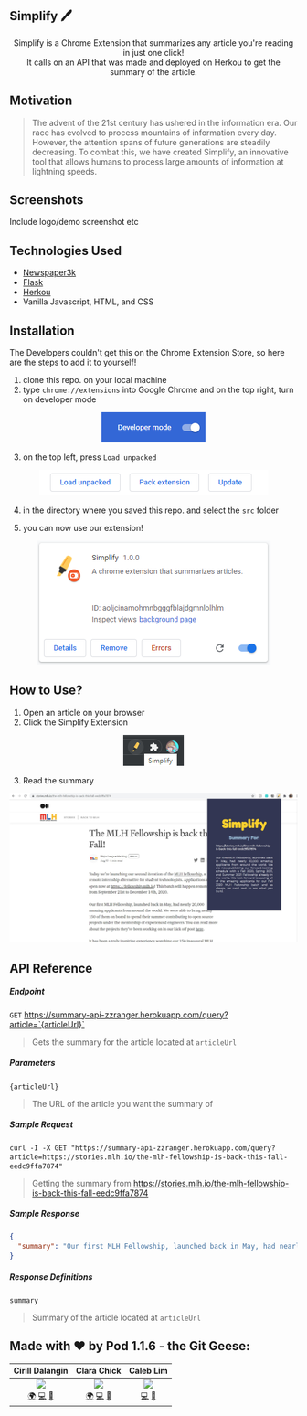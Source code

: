 ## Simplify :pen:

<p align="center">
     Simplify is a Chrome Extension that summarizes any article you're reading in just one click! 
     <br/>
     It calls on an API that was made and deployed on Herkou to get the summary of the article.
</p>


## Motivation

>  The advent of the 21st century has ushered in the information era. Our race has evolved to process mountains of information every day. However, the attention spans of future generations are steadily decreasing. To combat this, we have created Simplify, an innovative tool that allows humans to process large amounts of information at lightning speeds.



## Screenshots

Include logo/demo screenshot etc



## Technologies Used

- [Newspaper3k](https://newspaper.readthedocs.io/en/latest/)
- [Flask](https://flask.palletsprojects.com/en/1.1.x/)
- [Herkou](https://www.heroku.com//)
- Vanilla Javascript, HTML, and CSS



## Installation

The Developers couldn't get this on the Chrome Extension Store, so here are the steps to add it to yourself!

1. clone this repo. on your local machine
2. type `chrome://extensions` into Google Chrome and on the top right, turn on developer mode

<p align="center">
     <img  src="./readme_imgs/installation_toggle.PNG" alt="demo">
</p>

3. on the top left, press `Load unpacked`

<p align="center">
     <img  src="./readme_imgs/installation_load.PNG" alt="demo">
</p>

4. in the directory where you saved this repo. and select the `src` folder

5. you can now use our extension!

<p align="center">
     <img  src="./readme_imgs/installation_done.PNG" alt="demo">
</p>

## How to Use?

1. Open an article on your browser
2. Click the Simplify Extension

<p align="center">
     <img  src="./readme_imgs/usage_exten.png" alt="demo">
</p>

3. Read the summary

<p align="center">
     <img  src="./readme_imgs/usage_summary.jpg" alt="demo">
</p>


## API Reference

##### Endpoint

`GET` https://summary-api-zzranger.herokuapp.com/query?article=`{articleUrl}`

> Gets the summary for the article located at `articleUrl`



##### Parameters

`{articleUrl}`

> The URL of the article you want the summary of



##### Sample Request

```
curl -I -X GET "https://summary-api-zzranger.herokuapp.com/query?article=https://stories.mlh.io/the-mlh-fellowship-is-back-this-fall-eedc9ffa7874"
```

> Getting the summary from https://stories.mlh.io/the-mlh-fellowship-is-back-this-fall-eedc9ffa7874



##### Sample Response

```json
{
  "summary": "Our first MLH Fellowship, launched back in May, had nearly 20,000 amazing applicants from around the world.\nWe are now publishing our forward-looking schedule with a Fall 2020, Spring 2021, and Summer 2021 Fellowship already in the works.\nWe look forward to seeing all of the amazing applicants for our Fall 2020 MLH Fellowship batch and as always, we can’t wait to see what you build."
}
```



##### Response Definitions

`summary` 

> Summary of the article located at `articleUrl`



## Made with ❤️ by Pod 1.1.6 - the Git Geese:
|                       Cirill Dalangin                        |                         Clara Chick                          |                          Caleb Lim                           |
| :----------------------------------------------------------: | :----------------------------------------------------------: | :----------------------------------------------------------: |
| [<img src="https://avatars2.githubusercontent.com/u/40480780?s=460&u=8c1edf8c533e2fb0a97dfce1342fcf2960a12c1b&v=4" width="100px;"/>](https://florenz.tech/)<br />[🌍](https://florenz.tech/) [💻](https://github.com/cdalangin) [🤝](https://www.linkedin.com/in/cfdalangin/) | [<img src="https://media-exp1.licdn.com/dms/image/C4E03AQE8eYc0h_TPHg/profile-displayphoto-shrink_400_400/0?e=1608163200&v=beta&t=NVP7R8UDoVRYASyL6KgpzKFs9P9fgPYGYeuRiN86r_k" width="100px;"/>](https://clarachick.me/)<br />[🌍](https://clarachick.me/) [💻](https://github.com/KohinaTheCat) [🤝](https://www.linkedin.com/in/clarachick/) | [<img src="https://avatars2.githubusercontent.com/u/47403443?s=460&v=4" width="100px;"/>](https://github.com/ZzRanger)<br /> [💻](https://github.com/ZzRanger) [🤝](https://www.linkedin.com/in/caleb-lim-b243a61ba/) |

